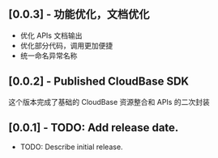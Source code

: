 ## [0.0.3] - 功能优化，文档优化

- 优化 APIs 文档输出
- 优化部分代码，调用更加便捷
- 统一命名异常名称

## [0.0.2] - Published CloudBase SDK

这个版本完成了基础的 CloudBase 资源整合和 APIs 的二次封装

## [0.0.1] - TODO: Add release date.

* TODO: Describe initial release.
